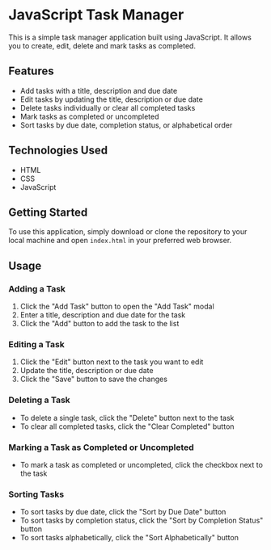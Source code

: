 # JavaScript Task Manager

This is a simple task manager application built using JavaScript. It allows you to create, edit, delete and mark tasks as completed.

## Features

- Add tasks with a title, description and due date
- Edit tasks by updating the title, description or due date
- Delete tasks individually or clear all completed tasks
- Mark tasks as completed or uncompleted
- Sort tasks by due date, completion status, or alphabetical order

## Technologies Used

- HTML
- CSS
- JavaScript

## Getting Started

To use this application, simply download or clone the repository to your local machine and open `index.html` in your preferred web browser. 

## Usage

### Adding a Task
1. Click the "Add Task" button to open the "Add Task" modal
2. Enter a title, description and due date for the task
3. Click the "Add" button to add the task to the list

### Editing a Task
1. Click the "Edit" button next to the task you want to edit
2. Update the title, description or due date
3. Click the "Save" button to save the changes

### Deleting a Task
- To delete a single task, click the "Delete" button next to the task
- To clear all completed tasks, click the "Clear Completed" button

### Marking a Task as Completed or Uncompleted
- To mark a task as completed or uncompleted, click the checkbox next to the task

### Sorting Tasks
- To sort tasks by due date, click the "Sort by Due Date" button
- To sort tasks by completion status, click the "Sort by Completion Status" button
- To sort tasks alphabetically, click the "Sort Alphabetically" button

##
